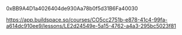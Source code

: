 0xBB9A4D1a4026404de930Aa78b0f5d31B6Fa40030

https://app.buildspace.so/courses/CO5cc2751b-e878-41c4-99fa-a614dc910ee9/lessons/LE2d24549e-5a15-4762-a4a3-295bc5023f81
